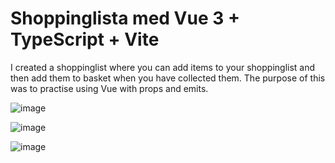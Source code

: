 # Shoppinglista med Vue 3 + TypeScript + Vite

I created a shoppinglist where you can add items to your shoppinglist and then add them to basket when you have collected them. The purpose of this was to practise using Vue with props and emits.

![image](https://github.com/MariaLBovin/shopping-list/assets/97452286/241f7d80-4bf1-43a4-9dbc-2bb171820b49)

![image](https://github.com/MariaLBovin/shopping-list/assets/97452286/9b87b144-3df5-43e4-8251-90309344e1f5)

![image](https://github.com/MariaLBovin/shopping-list/assets/97452286/46acd842-125e-4a8c-8ad9-fa86e5d9deb1)
